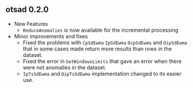 <!-- NEWS.md is generated from NEWS.Rmd. Please edit that file -->
otsad 0.2.0
-----------

-   New Features
    -   `ReduceAnomalies` is now available for the incremental processing
-   Minor improvements and fixes
    -   Fixed the problems with `CpSdEwma` `IpSdEwma` `OcpSdEwma` and `OipSdEwma` that in some cases made return more results than rows in the dataset.
    -   Fixed the error in `GetWindowsLimits` that gave an error when there were not anomalies in the dataset.
    -   `IpTsSdEwma` and `OipTsSdEwma` implementation changed to its easier use.
